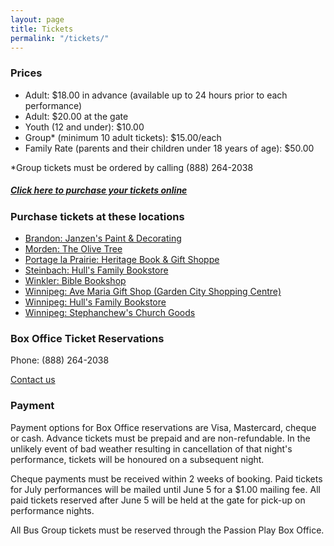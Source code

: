 ```yaml
---
layout: page
title: Tickets
permalink: "/tickets/"
---
```

### Prices
- Adult: $18.00 in advance (available up to 24 hours prior to each performance)
- Adult: $20.00 at the gate
- Youth (12 and under): $10.00
- Group* (minimum 10 adult tickets): $15.00/each
- Family Rate (parents and their children under 18 years of age): $50.00

*Group tickets must be ordered by calling (888) 264-2038

##### [Click here to purchase your tickets online](https://oakvalleyproductionsinc.thundertix.com/events)

### Purchase tickets at these locations
- [Brandon: Janzen's Paint & Decorating](http://www.paint4u.ca/)
- [Morden: The Olive Tree](http://mordentourism.com/eat-shop-stay/eat/olive-tree-cafe)
- [Portage la Prairie: Heritage Book & Gift Shoppe](http://www.heritagebook.ca/)
- [Steinbach: Hull's Family Bookstore](http://www.hullsbookstores.com/content.php?intFileID=2)
- [Winkler: Bible Bookshop](http://www.destinationwinkler.com/welcome-to-winkler/business/shopping/winkler-bible-book-shop/)
- [Winnipeg: Ave Maria Gift Shop (Garden City Shopping Centre)](http://store.avemariagiftshop.com/Hours_ep_7.html)
- [Winnipeg: Hull's Family Bookstore](http://www.hullsbookstores.com/content.php?intFileID=2)
- [Winnipeg: Stephanchew's Church Goods](https://www.stephanchew.ca/)

### Box Office Ticket Reservations
Phone: (888) 264-2038

[Contact us](/contact)

### Payment
Payment options for Box Office reservations are Visa, Mastercard, cheque or cash. Advance tickets must be prepaid and are non-refundable. In the unlikely event of bad weather resulting in cancellation of that night's performance, tickets will be honoured on a subsequent night.

Cheque payments must be received within 2 weeks of booking. Paid tickets for July performances will be mailed until June 5 for a $1.00 mailing fee. All paid tickets reserved after June 5 will be held at the gate for pick-up on performance nights.

All Bus Group tickets must be reserved through the Passion Play Box Office.